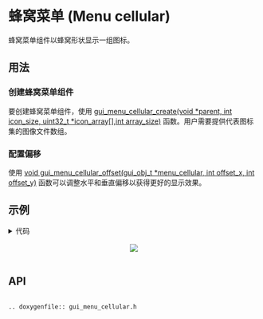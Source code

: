 # 蜂窝菜单 (Menu cellular)

蜂窝菜单组件以蜂窝形状显示一组图标。

## 用法

### 创建蜂窝菜单组件

要创建蜂窝菜单组件，使用 [gui_menu_cellular_create(void *parent, int icon_size, uint32_t *icon_array[],int array_size)](#gui_menu_cellular_create) 函数。用户需要提供代表图标集的图像文件数组。
### 配置偏移

使用 [void gui_menu_cellular_offset(gui_obj_t *menu_cellular, int offset_x, int offset_y)](#gui_menu_cellular_create) 函数可以调整水平和垂直偏移以获得更好的显示效果。

## 示例

<details> <summary>代码</summary>

```eval_rst

.. literalinclude:: ../../../gui_engine/example/screen_454_454/gui_menu/apps_in_menu.c
   :language: c
   :start-after: /*Define APP_MENU's entry func */
   :end-before: /*Define APP_MENU's entry func end*/
```
</details>
<br>
<div style="text-align: center"><img src="https://docs.realmcu.com/HoneyGUI/image/widgets/menu_cellular.gif"  /></div>
<br>



<span id = "gui_menu_cellular_create">

## API

</span>

```eval_rst

.. doxygenfile:: gui_menu_cellular.h

```
